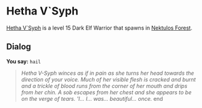 # Hetha V\`Syph



[Hetha V\`Syph](/npc/25112) is a level 15 Dark Elf Warrior that spawns in [Nektulos Forest](/zone/25).



## Dialog

**You say:** `hail`



>*Hetha V-Syph winces as if in pain as she turns her head towards the direction of your voice. Much of her visible flesh is cracked and burnt and a trickle of blood runs from the corner of her mouth and drips from her chin. A sob escapes from her chest and she appears to be on the verge of tears. 'I... I... was... beautiful... once.*
end
